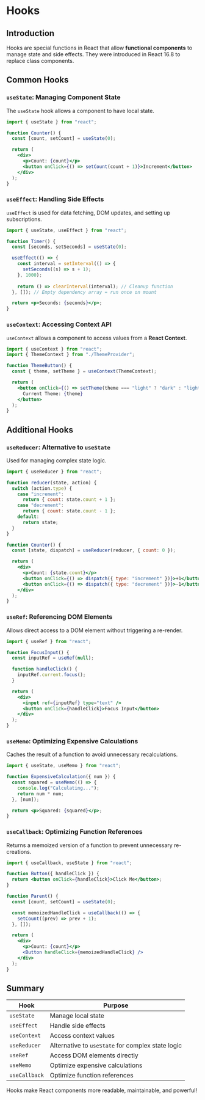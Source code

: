 # Hooks

## Introduction

Hooks are special functions in React that allow **functional components** to manage state and side effects. They were introduced in React 16.8 to replace class components.

## Common Hooks

### `useState`: Managing Component State

The `useState` hook allows a component to have local state.

```jsx
import { useState } from "react";

function Counter() {
  const [count, setCount] = useState(0);

  return (
    <div>
      <p>Count: {count}</p>
      <button onClick={() => setCount(count + 1)}>Increment</button>
    </div>
  );
}
```

### `useEffect`: Handling Side Effects

`useEffect` is used for data fetching, DOM updates, and setting up subscriptions.

```jsx
import { useState, useEffect } from "react";

function Timer() {
  const [seconds, setSeconds] = useState(0);

  useEffect(() => {
    const interval = setInterval(() => {
      setSeconds((s) => s + 1);
    }, 1000);
    
    return () => clearInterval(interval); // Cleanup function
  }, []); // Empty dependency array = run once on mount

  return <p>Seconds: {seconds}</p>;
}
```

### `useContext`: Accessing Context API

`useContext` allows a component to access values from a **React Context**.

```jsx
import { useContext } from "react";
import { ThemeContext } from "./ThemeProvider";

function ThemeButton() {
  const { theme, setTheme } = useContext(ThemeContext);

  return (
    <button onClick={() => setTheme(theme === "light" ? "dark" : "light")}>
      Current Theme: {theme}
    </button>
  );
}
```

## Additional Hooks

### `useReducer`: Alternative to `useState`

Used for managing complex state logic.

```jsx
import { useReducer } from "react";

function reducer(state, action) {
  switch (action.type) {
    case "increment":
      return { count: state.count + 1 };
    case "decrement":
      return { count: state.count - 1 };
    default:
      return state;
  }
}

function Counter() {
  const [state, dispatch] = useReducer(reducer, { count: 0 });

  return (
    <div>
      <p>Count: {state.count}</p>
      <button onClick={() => dispatch({ type: "increment" })}>+1</button>
      <button onClick={() => dispatch({ type: "decrement" })}>-1</button>
    </div>
  );
}
```

### `useRef`: Referencing DOM Elements

Allows direct access to a DOM element without triggering a re-render.

```jsx
import { useRef } from "react";

function FocusInput() {
  const inputRef = useRef(null);

  function handleClick() {
    inputRef.current.focus();
  }

  return (
    <div>
      <input ref={inputRef} type="text" />
      <button onClick={handleClick}>Focus Input</button>
    </div>
  );
}
```

### `useMemo`: Optimizing Expensive Calculations

Caches the result of a function to avoid unnecessary recalculations.

```jsx
import { useState, useMemo } from "react";

function ExpensiveCalculation({ num }) {
  const squared = useMemo(() => {
    console.log("Calculating...");
    return num * num;
  }, [num]);

  return <p>Squared: {squared}</p>;
}
```

### `useCallback`: Optimizing Function References

Returns a memoized version of a function to prevent unnecessary re-creations.

```jsx
import { useCallback, useState } from "react";

function Button({ handleClick }) {
  return <button onClick={handleClick}>Click Me</button>;
}

function Parent() {
  const [count, setCount] = useState(0);

  const memoizedHandleClick = useCallback(() => {
    setCount((prev) => prev + 1);
  }, []);

  return (
    <div>
      <p>Count: {count}</p>
      <Button handleClick={memoizedHandleClick} />
    </div>
  );
}
```

## Summary

| Hook           | Purpose |
|---------------|---------|
| `useState`    | Manage local state |
| `useEffect`   | Handle side effects |
| `useContext`  | Access context values |
| `useReducer`  | Alternative to `useState` for complex state logic |
| `useRef`      | Access DOM elements directly |
| `useMemo`     | Optimize expensive calculations |
| `useCallback` | Optimize function references |

Hooks make React components more readable, maintainable, and powerful!

